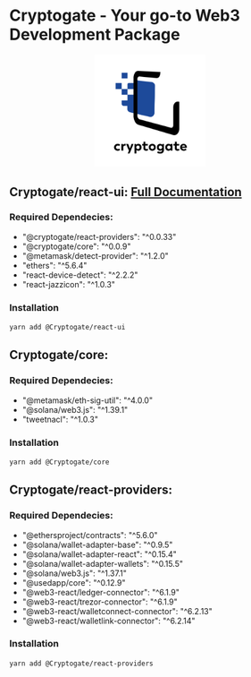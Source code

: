 # Cryptogate - Your go-to Web3 Development Package

<p align="center">
    <img src="https://raw.githubusercontent.com/Cryptoware-ME/-cryptogate/main/cryptogate_logo.png" alt="Cryptogate Logo" width="200"/>
</p>


## Cryptogate/react-ui: [Full Documentation](https://github.com/Cryptoware-ME/-cryptogate/tree/main/packages/react-ui#readme)

### Required Dependecies:

- "@cryptogate/react-providers": "^0.0.33"<br/>
- "@cryptogate/core": "^0.0.9"<br/>
- "@metamask/detect-provider": "^1.2.0"<br/>
- "ethers": "^5.6.4"<br/>
- "react-device-detect": "^2.2.2"<br/>
- "react-jazzicon": "^1.0.3"<br/>

### Installation

```bash
yarn add @Cryptogate/react-ui
```


## Cryptogate/core:

### Required Dependecies:

- "@metamask/eth-sig-util": "^4.0.0"<br/>
- "@solana/web3.js": "^1.39.1"<br/>
- "tweetnacl": "^1.0.3"<br/>

### Installation

```bash
yarn add @Cryptogate/core
```

## Cryptogate/react-providers:

### Required Dependecies:

- "@ethersproject/contracts": "^5.6.0"<br/>
- "@solana/wallet-adapter-base": "^0.9.5"<br/>
- "@solana/wallet-adapter-react": "^0.15.4"<br/>
- "@solana/wallet-adapter-wallets": "^0.15.5"<br/>
- "@solana/web3.js": "^1.37.1"<br/>
- "@usedapp/core": "^0.12.9"<br/>
- "@web3-react/ledger-connector": "^6.1.9"<br/>
- "@web3-react/trezor-connector": "^6.1.9"<br/>
- "@web3-react/walletconnect-connector": "^6.2.13"<br/>
- "@web3-react/walletlink-connector": "^6.2.14"<br/>

### Installation

```bash
yarn add @Cryptogate/react-providers
```